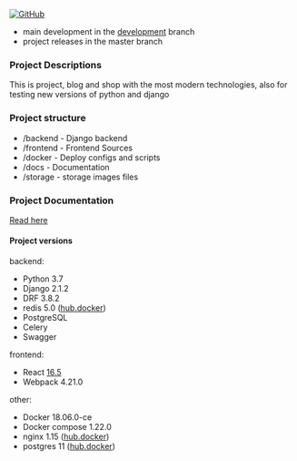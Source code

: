 

[![GitHub](https://img.shields.io/github/license/mashape/apistatus.svg)](https://github.com/63phc/lks.git)


* main development in the [development](https://github.com/63phc/lks/tree/develop) branch
* project releases in the master branch

### Project Descriptions
 This is project, blog and shop with the most modern technologies, also for testing new versions of python and django

### Project structure
 - /backend 		- Django backend
 - /frontend        - Frontend Sources
 - /docker			- Deploy configs and scripts
 - /docs 			- Documentation 
 - /storage        - storage images files

### Project Documentation
[Read here](docs/README.md)

#### Project versions 

backend:
* Python 3.7 
* Django 2.1.2
* DRF 3.8.2
* redis 5.0 ([hub.docker](https://hub.docker.com/_/redis/))
* PostgreSQL 
* Celery 
* Swagger 

frontend:
* React [16.5](https://reactjs.org/versions)
* Webpack 4.21.0

other:
* Docker 18.06.0-ce
* Docker compose 1.22.0
* nginx 1.15 ([hub.docker](https://hub.docker.com/_/nginx/))
* postgres 11 ([hub.docker](https://hub.docker.com/_/postgres/))
